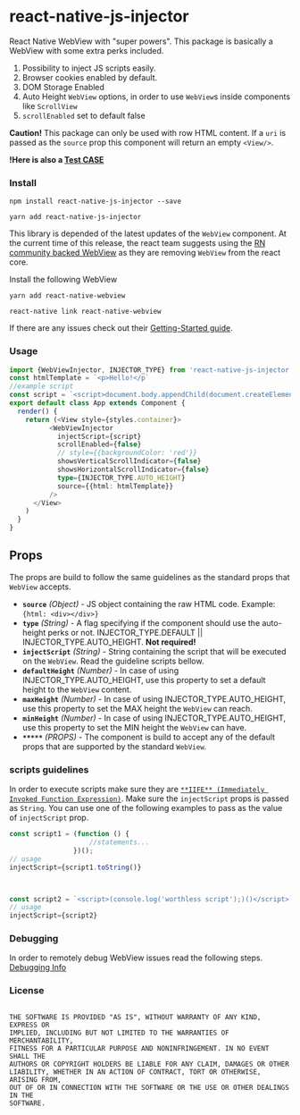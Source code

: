 # react-native-js-injector
React Native WebView with "super powers". This package is basically a WebView with some extra perks included.

1. Possibility to inject JS scripts easily.
2. Browser cookies enabled by default. 
3. DOM Storage Enabled 
4. Auto Height `WebView` options, in order to use `WebView`s inside components like `ScrollView`
5. `scrollEnabled` set to default false


**Caution!** This package can only be used with row HTML content. If a `uri` is passed as the `source` prop this component will return an empty `<View/>`.

**!Here is also a [Test CASE](https://github.com/valdio/react-native-js-injector/blob/master/TestCase.md)**

### Install

```
npm install react-native-js-injector --save
```
    
```
yarn add react-native-js-injector
```

This library is depended of the latest updates of the `WebView` component. 
At the current time of this release, the react team suggests using the [RN community backed WebView](https://github.com/react-native-community/react-native-webview) as they are removing `WebView` from the react core.

Install the following WebView
```
yarn add react-native-webview

react-native link react-native-webview
```

If there are any issues check out their [Getting-Started guide](https://github.com/react-native-community/react-native-webview/blob/master/docs/Getting-Started.md).



### Usage

```typescript jsx
import {WebViewInjector, INJECTOR_TYPE} from 'react-native-js-injector'
const htmlTemplate = `<p>Hello!</p`
//example script
const script = `<script>document.body.appendChild(document.createElement("hr"));</script>`
export default class App extends Component {
  render() {
    return (<View style={styles.container}>
          <WebViewInjector
            injectScript={script}
            scrollEnabled={false}
            // style={{backgroundColor: 'red'}}
            showsVerticalScrollIndicator={false}
            showsHorizontalScrollIndicator={false}
            type={INJECTOR_TYPE.AUTO_HEIGHT}
            source={{html: htmlTemplate}}
          />
      </View>
    )
  }
}
```


## Props
The props are build to follow the same guidelines as the standard props that `WebView` accepts.

- **`source`** _(Object)_ - JS object containing the raw HTML code. Example: `{html: <div></div>}`
- **`type`** _(String)_ - A flag specifying if the component should use the auto-height perks or not. INJECTOR_TYPE.DEFAULT || INJECTOR_TYPE.AUTO_HEIGHT. **Not required!**
- **`injectScript`** _(String)_ - String containing the script that will be executed on the `WebView`. Read the guideline scripts bellow.
- **`defaultHeight`** _(Number)_ - In case of using INJECTOR_TYPE.AUTO_HEIGHT, use this property to set a default height to the `WebView` content.
- **`maxHeight`** _(Number)_ - In case of using INJECTOR_TYPE.AUTO_HEIGHT, use this property to set the MAX height the `WebView` can reach.
- **`minHeight`** _(Number)_ - In case of using INJECTOR_TYPE.AUTO_HEIGHT, use this property to set the MIN height the `WebView` can have.
- **`*****`** _(PROPS)_ - The component is build to accept any of the default props that are supported by the standard `WebView`.

### scripts guidelines
In order to execute scripts make sure they are [`**IIFE** (Immediately Invoked Function Expression)`](https://developer.mozilla.org/en-US/docs/Glossary/IIFE).
Make sure the `injectScript` props is passed as `String`. You can use one of the following examples to pass as the value of `injectScript` prop. 

```typescript jsx
const script1 = (function () {
                    //statements...
                })();
// usage
injectScript={script1.toString()}



const script2 = `<script>(console.log('worthless script');)()</script>`
// usage
injectScript={script2}
``` 


### Debugging
In order to remotely debug WebView issues read the following steps.
[Debugging Info](https://github.com/valdio/react-native-js-injector/blob/master/Debugging.md)


### License

```

THE SOFTWARE IS PROVIDED "AS IS", WITHOUT WARRANTY OF ANY KIND, EXPRESS OR
IMPLIED, INCLUDING BUT NOT LIMITED TO THE WARRANTIES OF MERCHANTABILITY,
FITNESS FOR A PARTICULAR PURPOSE AND NONINFRINGEMENT. IN NO EVENT SHALL THE
AUTHORS OR COPYRIGHT HOLDERS BE LIABLE FOR ANY CLAIM, DAMAGES OR OTHER
LIABILITY, WHETHER IN AN ACTION OF CONTRACT, TORT OR OTHERWISE, ARISING FROM,
OUT OF OR IN CONNECTION WITH THE SOFTWARE OR THE USE OR OTHER DEALINGS IN THE
SOFTWARE.

```
